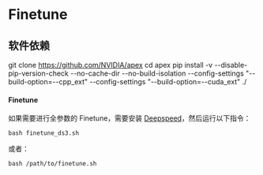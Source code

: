 # Finetune

## 软件依赖

git clone https://github.com/NVIDIA/apex
cd apex
pip install -v --disable-pip-version-check --no-cache-dir --no-build-isolation --config-settings "--build-option=--cpp_ext" --config-settings "--build-option=--cuda_ext" ./

#### Finetune

如果需要进行全参数的 Finetune，需要安装 [Deepspeed](https://github.com/microsoft/DeepSpeed)，然后运行以下指令：

```shell
bash finetune_ds3.sh
```

或者：

```
bash /path/to/finetune.sh
```
